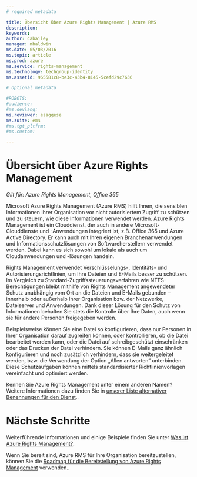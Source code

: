 ```yaml
---
# required metadata

title: Übersicht über Azure Rights Management | Azure RMS
description:
keywords:
author: cabailey
manager: mbaldwin
ms.date: 05/03/2016
ms.topic: article
ms.prod: azure
ms.service: rights-management
ms.technology: techgroup-identity
ms.assetid: 965581c8-be3c-43b4-8145-5cefd29c7636

# optional metadata

#ROBOTS:
#audience:
#ms.devlang:
ms.reviewer: esaggese
ms.suite: ems
#ms.tgt_pltfrm:
#ms.custom:

---
```


# Übersicht über Azure Rights Management

*Gilt für: Azure Rights Management, Office 365*

Microsoft Azure Rights Management (Azure RMS) hilft Ihnen, die sensiblen Informationen Ihrer Organisation vor nicht autorisiertem Zugriff zu schützen und zu steuern, wie diese Informationen verwendet werden. Azure Rights Management ist ein Clouddienst, der auch in andere Microsoft-Clouddienste und -Anwendungen integriert ist, z.B. Office 365 und Azure Active Directory. Er kann auch mit Ihren eigenen Branchenanwendungen und Informationsschutzlösungen von Softwareherstellern verwendet werden. Dabei kann es sich sowohl um lokale als auch um Cloudanwendungen und -lösungen handeln. 

Rights Management verwendet Verschlüsselungs-, Identitäts- und Autorisierungsrichtlinien, um Ihre Dateien und E-Mails besser zu schützen. Im Vergleich zu Standard-Zugriffssteuerungsverfahren wie NTFS-Berechtigungen bleibt mithilfe von Rights Management angewendeter Schutz unabhängig vom Ort an die Dateien und E-Mails gebunden – innerhalb oder außerhalb Ihrer Organisation bzw. der Netzwerke, Dateiserver und Anwendungen. Dank dieser Lösung für den Schutz von Informationen behalten Sie stets die Kontrolle über Ihre Daten, auch wenn sie für andere Personen freigegeben werden.

Beispielsweise können Sie eine Datei so konfigurieren, dass nur Personen in Ihrer Organisation darauf zugreifen können, oder kontrollieren, ob die Datei bearbeitet werden kann, oder die Datei auf schreibgeschützt einschränken oder das Drucken der Datei verhindern. Sie können E-Mails ganz ähnlich konfigurieren und noch zusätzlich verhindern, dass sie weitergeleitet werden, bzw. die Verwendung der Option „Allen antworten“ unterbinden. Diese Schutzaufgaben können mittels standardisierter Richtlinienvorlagen vereinfacht und optimiert werden.

Kennen Sie Azure Rights Management unter einem anderen Namen? Weitere Informationen dazu finden Sie in [unserer Liste alternativer Benennungen für den Dienst](azure-rms-aka.md)..

# Nächste Schritte
Weiterführende Informationen und einige Beispiele finden Sie unter [Was ist Azure Rights Management?](what-is-azure-rms.md).

Wenn Sie bereit sind, Azure RMS für Ihre Organisation bereitzustellen, können Sie die [Roadmap für die Bereitstellung von Azure Rights Management](../plan-design/deployment-roadmap.md) verwenden..




<!--HONumber=May16_HO1-->


